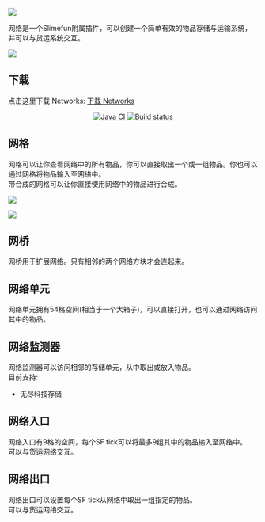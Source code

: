 ![](https://cdn.jsdelivr.net/gh/ybw0014/Networks-CN@master/images/logo/logo_large.png)

网络是一个Slimefun附属插件，可以创建一个简单有效的物品存储与运输系统，并可以与货运系统交互。

![](https://cdn.jsdelivr.net/gh/ybw0014/Networks-CN@master/images/wiki/setup.png)

## 下载

点击这里下载 Networks: [下载 Networks](https://builds.guizhanss.net/ybw0014/Networks-CN/master)

<p align="center">
  <a href="https://github.com/ybw0014/Networks-CN/actions/workflows/maven.yml">
    <img src="https://github.com/ybw0014/Networks-CN/actions/workflows/maven.yml/badge.svg" alt="Java CI"/>
  </a>
  <a href="https://builds.guizhanss.net/ybw0014/Networks-CN/master">
    <img src="https://builds.guizhanss.net/f/ybw0014/Networks-CN/master/badge.svg" alt="Build status"/>
  </a>
</p>

## 网格

网格可以让你查看网络中的所有物品，你可以直接取出一个或一组物品。你也可以通过网格将物品输入至网络中。  
带合成的网格可以让你直接使用网络中的物品进行合成。

![](https://cdn.jsdelivr.net/gh/ybw0014/Networks-CN@master/images/wiki/grid.png)

![](https://cdn.jsdelivr.net/gh/ybw0014/Networks-CN@master/images/wiki/grid_crafting.png)

## 网桥

网桥用于扩展网络。只有相邻的两个网络方块才会连起来。

## 网络单元

网络单元拥有54格空间(相当于一个大箱子)，可以直接打开，也可以通过网络访问其中的物品。

## 网络监测器

网络监测器可以访问相邻的存储单元，从中取出或放入物品。  
目前支持:

- 无尽科技存储

## 网络入口

网络入口有9格的空间，每个SF tick可以将最多9组其中的物品输入至网络中。  
可以与货运网络交互。

## 网络出口

网络出口可以设置每个SF tick从网络中取出一组指定的物品。  
可以与货运网络交互。
